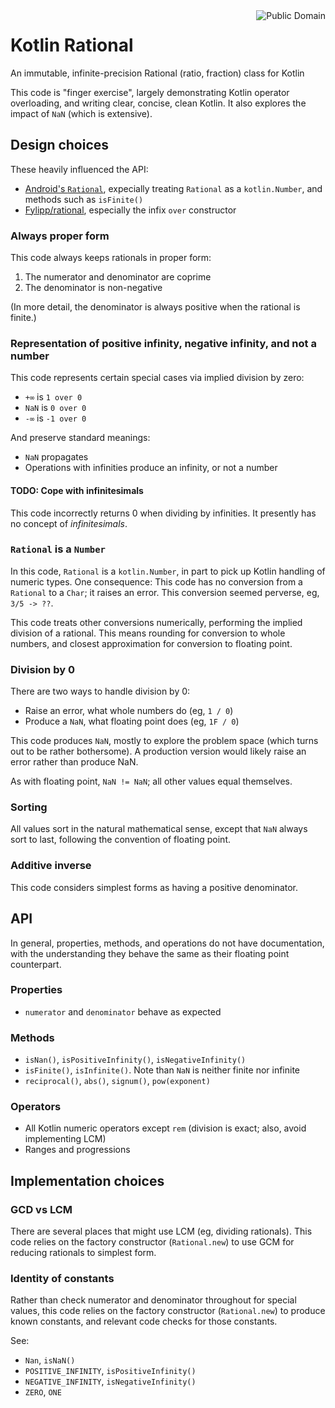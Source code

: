 <a href="LICENSE.md">
<img src="https://unlicense.org/pd-icon.png" alt="Public Domain" align="right"/>
</a>

# Kotlin Rational

An immutable, infinite-precision Rational (ratio, fraction) class for Kotlin

This code is "finger exercise", largely demonstrating Kotlin operator
overloading, and writing clear, concise, clean Kotlin.  It also explores the
impact of `NaN` (which is extensive).

## Design choices

These heavily influenced the API:

- [Android's `Rational`](https://developer.android.com/reference/kotlin/android/util/Rational),
expecially treating `Rational` as a `kotlin.Number`, and methods such as
`isFinite()`
- [Fylipp/rational](https://github.com/Fylipp/rational), especially the
infix `over` constructor

### Always proper form

This code always keeps rationals in proper form:

1. The numerator and denominator are coprime
2. The denominator is non-negative

(In more detail, the denominator is always positive when the rational is
finite.)

### Representation of positive infinity, negative infinity, and not a number

This code represents certain special cases via implied division by zero:

* `+∞` is `1 over 0`
* `NaN` is `0 over 0`
* `-∞` is `-1 over 0`

And preserve standard meanings:

* `NaN` propagates
* Operations with infinities produce an infinity, or not a number

#### TODO: Cope with infinitesimals

This code incorrectly returns 0 when dividing by infinities.  It presently
has no concept of _infinitesimals_.

### `Rational` is a `Number`

In this code, `Rational` is a `kotlin.Number`, in part to pick up Kotlin
handling of numeric types.  One consequence: This code has no conversion from
a `Rational` to a `Char`; it raises an error.  This conversion seemed
perverse, eg, `3/5 -> ??`.

This code treats other conversions numerically, performing the implied
division of a rational.  This means rounding for conversion to whole numbers,
and closest approximation for conversion to floating point.

### Division by 0

There are two ways to handle division by 0:

- Raise an error, what whole numbers do (eg, `1 / 0`)
- Produce a `NaN`, what floating point does (eg, `1F / 0`)

This code produces `NaN`, mostly to explore the problem space (which turns
out to be rather bothersome).  A production version would likely raise an
error rather than produce NaN.

As with floating point, `NaN != NaN`; all other values equal themselves.

### Sorting

All values sort in the natural mathematical sense, except that `NaN` always
sort to last, following the convention of floating point.

### Additive inverse

This code considers simplest forms as having a positive denominator.

## API

In general, properties, methods, and operations do not have documentation,
with the understanding they behave the same as their floating point
counterpart.

### Properties

- `numerator` and `denominator` behave as expected

### Methods

- `isNan()`, `isPositiveInfinity()`, `isNegativeInfinity()`
- `isFinite()`, `isInfinite()`.  Note than `NaN` is neither finite nor
infinite
- `reciprocal()`, `abs()`, `signum()`, `pow(exponent)`

### Operators

- All Kotlin numeric operators except `rem` (division is exact; also, avoid
implementing LCM)
- Ranges and progressions

## Implementation choices

### GCD vs LCM

There are several places that might use LCM (eg, dividing rationals).  This
code relies on the factory constructor (`Rational.new`) to use GCM for
reducing rationals to simplest form.

### Identity of constants

Rather than check numerator and denominator throughout for special values,
this code relies on the factory constructor (`Rational.new`) to produce known
constants, and relevant code checks for those constants.

See:

- `Nan`, `isNaN()`
- `POSITIVE_INFINITY`, `isPositiveInfinity()`
- `NEGATIVE_INFINITY`, `isNegativeInfinity()`
- `ZERO`, `ONE`
